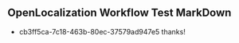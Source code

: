 ## OpenLocalization Workflow Test MarkDown
* cb3ff5ca-7c18-463b-80ec-37579ad947e5 
thanks!<!--HONumber=Mar16_HO2-->
